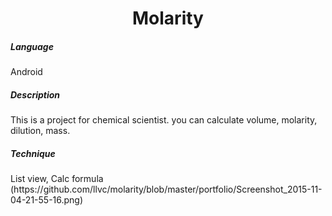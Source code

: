 <H1 align="center">Molarity</H1>

<H5>Language</H5>
Android

<H5>Description</H5>
This is a project for chemical scientist.
you can calculate volume, molarity, dilution, mass.

<H5>Technique</H5>
List view, Calc formula
(https://github.com/llvc/molarity/blob/master/portfolio/Screenshot_2015-11-04-21-55-16.png)
